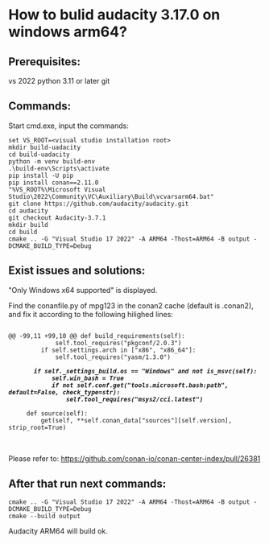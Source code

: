 # How to bulid audacity 3.17.0 on windows arm64?

## Prerequisites:
vs 2022
python 3.11 or later
git

## Commands:
Start cmd.exe, input the commands:
```
set VS_ROOT=<visual studio installation root>
mkdir build-uadacity
cd build-uadacity
python -m venv build-env
.\build-env\Scripts\activate
pip install -U pip
pip install conan==2.11.0
"%VS_ROOT%\Microsoft Visual Studio\2022\Community\VC\Auxiliary\Build\vcvarsarm64.bat"
git clone https://github.com/audacity/audacity.git
cd audacity
git checkout Audacity-3.7.1
mkdir build
cd build
cmake .. -G "Visual Studio 17 2022" -A ARM64 -Thost=ARM64 -B output -DCMAKE_BUILD_TYPE=Debug
```

## Exist issues and solutions:
"Only Windows x64 supported" is displayed.

Find the conanfile.py of mpg123 in the conan2 cache (default is <User home>\.conan2), and fix it according to the following hilighed lines:

<table class="table table-bordered">
  <tbody>
    <tr>
      <code class="highlighter-rouge">
@@ -99,11 +99,10 @@ def build_requirements(self):
             self.tool_requires("pkgconf/2.0.3")
         if self.settings.arch in ["x86", "x86_64"]:
             self.tool_requires("yasm/1.3.0")
      </code>
    <tr>
      <em><strong>
      <code class="highlighter-rouge" color="blue">
       if self._settings_build.os == "Windows" and not is_msvc(self):
            self.win_bash = True
            if not self.conf.get("tools.microsoft.bash:path", default=False, check_type=str):
                self.tool_requires("msys2/cci.latest")
      </code>
      </strong>
      </em>
    </tr>
    <tr>
       <code class="highlighter-rouge">
     def source(self):
         get(self, **self.conan_data["sources"][self.version], strip_root=True)
       </code>
    </tr>
  </tbody>
</table>

Please refer to:
https://github.com/conan-io/conan-center-index/pull/26381

## After that run next commands:
```
cmake .. -G "Visual Studio 17 2022" -A ARM64 -Thost=ARM64 -B output -DCMAKE_BUILD_TYPE=Debug
cmake --build output
```

Audacity ARM64 will build ok.

